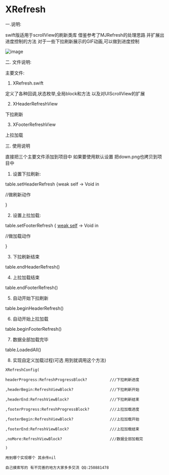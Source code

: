 # XRefresh

一.说明: 

  swift版适用于scrollView的刷新类库 借鉴参考了MJRefresh的处理思路 并扩展出进度控制的方法 对于一些下拉刷新展示的GIF动画,可以做到进度控制
  
  ![image](https://github.com/xpf0000/XRefresh/blob/master/refresh/Refresh.gif)

二. 文件说明:

主要文件: 

  1. XRefresh.swift 

  定义了各种回调,状态枚举,全局block和方法 以及对UIScrollView的扩展 

  2. XHeaderRefreshView 

  下拉刷新 

  3. XFooterRefreshView 

  上拉加载

三. 使用说明 

  直接把三个主要文件添加到项目中 如果要使用默认设置 把down.png也拷贝到项目中

  1. 设置下拉刷新: 
  
  table.setHeaderRefresh {weak self -> Void in

  //做刷新动作 

  }
  
  2. 设置上拉加载:
  
  table.setFooterRefresh { [weak self]() -> Void in
  
  //做加载动作
  
  }
  
  3. 下拉刷新结束
  
  table.endHeaderRefresh()
  
  4. 上拉加载结束
  
  table.endFooterRefresh()
  
  5. 自动开始下拉刷新
  
  table.beginHeaderRefresh()
  
  6. 自动开始上拉加载
  
  table.beginFooterRefresh()
  
  7. 数据全部加载完毕
  
  table.LoadedAll()
  
  8. 实现自定义加载过程(可选 用到就调用这个方法)
  
    XRefreshConfig(

    headerProgress:RefreshProgressBlock?          ///下拉刷新进度

    ,headerBegin:RefreshViewBlock?                ///下拉刷新开始
  
    ,headerEnd:RefreshViewBlock?                  ///下拉刷新结束

    ,footerProgress:RefreshProgressBlock?         ///上拉加载进度

    ,footerBegin:RefreshViewBlock?                ///上拉加载开始

    ,footerEnd:RefreshViewBlock?                  ///上拉加载结束

    ,noMore:RefreshViewBlock?                     ///数据全部加载完

    )
  
    用到哪个实现哪个 其余传nil
  
    自己摸索写的 有不完善的地方大家多多交流 QQ:250881478
  
